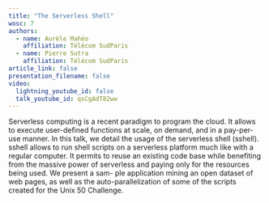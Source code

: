 ```yaml
---
title: "The Serverless Shell"
wosc: 7
authors:
  - name: Aurèle Mahéo
    affiliation: Télécom SudParis
  - name: Pierre Sutra
    affiliation: Télécom SudParis
article_link: false
presentation_filename: false
video:
  lightning_youtube_id: false
  talk_youtube_id: qsCgAdT82ww
---
```


Serverless computing is a recent paradigm to program the cloud. It allows to execute user-defined functions at scale, on demand, and in a pay-per-use manner. In this talk, we detail the usage of the serverless shell (sshell). sshell allows to run shell scripts on a serverless platform much like with a regular computer. It permits to reuse an existing code base while benefiting from the massive power of serverless and paying only for the resources being used. We present a sam- ple application mining an open dataset of web pages, as well as the auto-parallelization of some of the scripts created for the Unix 50 Challenge.